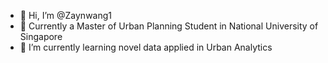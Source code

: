 - 👋 Hi, I’m @Zaynwang1
- 👀 Currently a Master of Urban Planning Student in National University of Singapore
- 🌱 I’m currently learning novel data applied in Urban Analytics


<!---
Zaynwang1/Zaynwang1 is a ✨ special ✨ repository because its `README.md` (this file) appears on your GitHub profile.
You can click the Preview link to take a look at your changes.
--->
